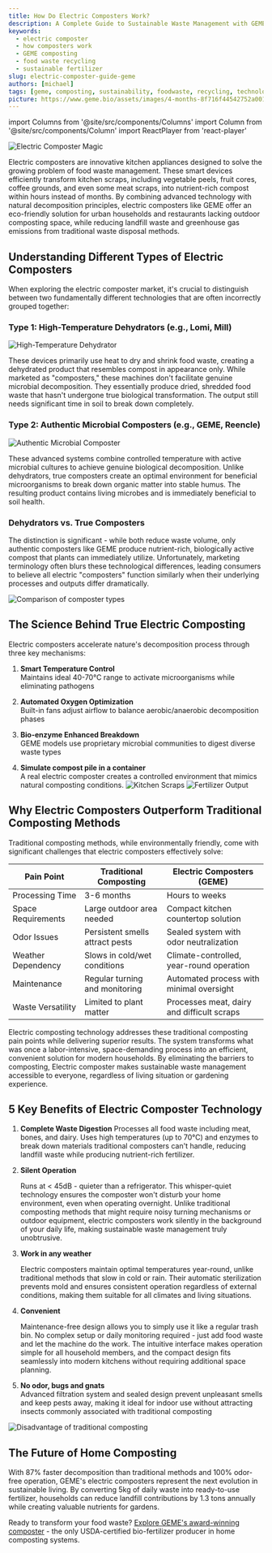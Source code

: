 ```yaml
---
title: How Do Electric Composters Work?
description: A Complete Guide to Sustainable Waste Management with GEME. Discover how electric composters transform food waste efficiently using smart technology. Learn about GEME's innovative features for odor-free home composting.
keywords:
  - electric composter
  - how composters work
  - GEME composting
  - food waste recycling
  - sustainable fertilizer
slug: electric-composter-guide-geme
authors: [michael]
tags: [geme, composting, sustainability, foodwaste, recycling, technology]
picture: https://www.geme.bio/assets/images/4-months-8f716f44542752a0018da292356bf740.png
---
```


import Columns from '@site/src/components/Columns'
import Column from '@site/src/components/Column'
import ReactPlayer from 'react-player'

<head>
    <meta charSet="utf-8" />
    <meta name="twitter:card" content="summary_large_image" />
    <meta data-rh="true" property="og:image" content="https://www.geme.bio/assets/images/4-months-8f716f44542752a0018da292356bf740.png" />
    <meta data-rh="true" name="twitter:image" content="https://www.geme.bio/assets/images/4-months-8f716f44542752a0018da292356bf740.png"/>
    <meta data-rh="true" property="og:url" content="https://www.geme.bio/assets/images/4-months-8f716f44542752a0018da292356bf740.png"/>
    <meta data-rh="true" property="og:locale" content="en"/>
</head>

![Electric Composter Magic](./img/4-months.png)

Electric composters are innovative kitchen appliances designed to solve the growing problem of food waste management. These smart devices efficiently transform kitchen scraps, including vegetable peels, fruit cores, coffee grounds, and even some meat scraps, into nutrient-rich compost within hours instead of months. By combining advanced technology with natural decomposition principles, electric composters like GEME offer an eco-friendly solution for urban households and restaurants lacking outdoor composting space, while reducing landfill waste and greenhouse gas emissions from traditional waste disposal methods.

<!-- truncate -->

## Understanding Different Types of Electric Composters

When exploring the electric composter market, it's crucial to distinguish between two fundamentally different technologies that are often incorrectly grouped together:

### Type 1: High-Temperature Dehydrators (e.g., Lomi, Mill)

![High-Temperature Dehydrator](./img/dehydrator.png)

These devices primarily use heat to dry and shrink food waste, creating a dehydrated product that resembles compost in appearance only. While marketed as "composters," these machines don't facilitate genuine microbial decomposition. They essentially produce dried, shredded food waste that hasn't undergone true biological transformation. The output still needs significant time in soil to break down completely.

### Type 2: Authentic Microbial Composters (e.g., GEME, Reencle)

![Authentic Microbial Composter](./img/how-does-geme-composter-works.gif)

These advanced systems combine controlled temperature with active microbial cultures to achieve genuine biological decomposition. Unlike dehydrators, true composters create an optimal environment for beneficial microorganisms to break down organic matter into stable humus. The resulting product contains living microbes and is immediately beneficial to soil health.

### Dehydrators vs. True Composters

The distinction is significant - while both reduce waste volume, only authentic composters like GEME produce nutrient-rich, biologically active compost that plants can immediately utilize. Unfortunately, marketing terminology often blurs these technological differences, leading consumers to believe all electric "composters" function similarly when their underlying processes and outputs differ dramatically.

![Comparison of composter types](./img/true-composter-vs-dehydrators.png)

## The Science Behind True Electric Composting

Electric composters accelerate nature's decomposition process through three key mechanisms:

1. **Smart Temperature Control**  
   Maintains ideal 40-70°C range to activate microorganisms while eliminating pathogens

2. **Automated Oxygen Optimization**  
   Built-in fans adjust airflow to balance aerobic/anaerobic decomposition phases

3. **Bio-enzyme Enhanced Breakdown**  
   GEME models use proprietary microbial communities to digest diverse waste types

4. **Simulate compost pile in a container**  
    A real electric composter creates a controlled environment that mimics natural composting conditions.
   <Columns>
   <Column>
   ![Kitchen Scraps](./img/composter-device.png)
   </Column>
   <Column>
   ![Fertilizer Output](./img/composter-microbes.png)
   </Column>
   </Columns>

## Why Electric Composters Outperform Traditional Composting Methods

Traditional composting methods, while environmentally friendly, come with significant challenges that electric composters effectively solve:

| Pain Point         | Traditional Composting          | Electric Composters (GEME)                 |
| ------------------ | ------------------------------- | ------------------------------------------ |
| Processing Time    | 3-6 months                      | Hours to weeks                             |
| Space Requirements | Large outdoor area needed       | Compact kitchen countertop solution        |
| Odor Issues        | Persistent smells attract pests | Sealed system with odor neutralization     |
| Weather Dependency | Slows in cold/wet conditions    | Climate-controlled, year-round operation   |
| Maintenance        | Regular turning and monitoring  | Automated process with minimal oversight   |
| Waste Versatility  | Limited to plant matter         | Processes meat, dairy and difficult scraps |

Electric composting technology addresses these traditional composting pain points while delivering superior results. The system transforms what was once a labor-intensive, space-demanding process into an efficient, convenient solution for modern households. By eliminating the barriers to composting, Electric composter makes sustainable waste management accessible to everyone, regardless of living situation or gardening experience.

## 5 Key Benefits of Electric Composter Technology

1. **Complete Waste Digestion**
   Processes all food waste including meat, bones, and dairy. Uses high temperatures (up to 70°C) and enzymes to break down materials traditional composters can't handle, reducing landfill waste while producing nutrient-rich fertilizer.

2. **Silent Operation**

   Runs at < 45dB - quieter than a refrigerator. This whisper-quiet technology ensures the composter won't disturb your home environment, even when operating overnight. Unlike traditional composting methods that might require noisy turning mechanisms or outdoor equipment, electric composters work silently in the background of your daily life, making sustainable waste management truly unobtrusive.

3. **Work in any weather**

   Electric composters maintain optimal temperatures year-round, unlike traditional methods that slow in cold or rain. Their automatic sterilization prevents mold and ensures consistent operation regardless of external conditions, making them suitable for all climates and living situations.

4. **Convenient**

   Maintenance-free design allows you to simply use it like a regular trash bin. No complex setup or daily monitoring required - just add food waste and let the machine do the work. The intuitive interface makes operation simple for all household members, and the compact design fits seamlessly into modern kitchens without requiring additional space planning.

5. **No odor, bugs and gnats**  
   Advanced filtration system and sealed design prevent unpleasant smells and keep pests away, making it ideal for indoor use without attracting insects commonly associated with traditional composting

![Disadvantage of traditional composting](./img/gnats.png)

## The Future of Home Composting

With 87% faster decomposition than traditional methods and 100% odor-free operation, GEME's electric composters represent the next evolution in sustainable living. By converting 5kg of daily waste into ready-to-use fertilizer, households can reduce landfill contributions by 1.3 tons annually while creating valuable nutrients for gardens.

Ready to transform your food waste? [Explore GEME's award-winning composter](https://www.geme.bio) - the only USDA-certified bio-fertilizer producer in home composting systems.
